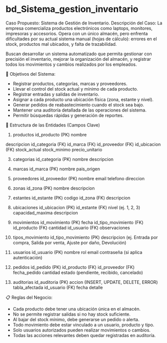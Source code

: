 # bd_Sistema_gestion_inventario

Caso Propuesto: Sistema de Gestión de Inventario.
Descripción del Caso: La empresa comercializa productos electrónicos como laptops, monitores, impresoras y accesorios. Opera con un único almacén, pero enfrenta dificultades por su actual sistema manual (hojas de cálculo): errores en el stock, productos mal ubicados, y falta de trazabilidad.

Buscan desarrollar un sistema automatizado que permita gestionar con precisión el inventario, mejorar la organización del almacén, y registrar todos los movimientos y cambios realizados por los empleados.

🎯 Objetivos del Sistema:
- Registrar productos, categorías, marcas y proveedores.
- Llevar el control del stock actual y mínimo de cada producto.
- Registrar entradas y salidas de inventario.
- Asignar a cada producto una ubicación física (zona, estante y nivel).
- Generar pedidos de reabastecimiento cuando el stock sea bajo.
- Mantener una auditoría detallada de las operaciones del sistema.
- Permitir búsquedas rápidas y generación de reportes.

🧾 Estructura de las Entidades (Campos Clave)

1. productos
id_producto (PK)
nombre

descripcion
id_categoria (FK)
id_marca (FK)
id_proveedor (FK)
id_ubicacion (FK)
stock_actual
stock_minimo
precio_unitario

3. categorias
id_categoria (PK)
nombre
descripcion

4. marcas
id_marca (PK)
nombre
pais_origen

5. proveedores
id_proveedor (PK)
nombre
email
telefono
direccion

6. zonas
id_zona (PK)
nombre
descripcion

7. estantes
id_estante (PK)
codigo
id_zona (FK)
descripcion

8. ubicaciones
id_ubicacion (PK)
id_estante (FK)
nivel (ej. 1, 2, 3)
capacidad_maxima
descripcion

9. movimientos
id_movimiento (PK)
fecha
id_tipo_movimiento (FK)
id_producto (FK)
cantidad
id_usuario (FK)
observaciones

10. tipos_movimiento
id_tipo_movimiento (PK)
descripcion (ej. Entrada por compra, Salida por venta, Ajuste por daño, Devolución)

11. usuarios
id_usuario (PK)
nombre
rol
email
contraseña (si aplica autenticación)

12. pedidos
id_pedido (PK)
id_producto (FK)
id_proveedor (FK)
fecha_pedido
cantidad
estado (pendiente, recibido, cancelado)

13. auditorias
id_auditoria (PK)
accion (INSERT, UPDATE, DELETE, ERROR)
tabla_afectada
id_usuario (FK)
fecha
detalle


📋 Reglas del Negocio:
- Cada producto debe tener una ubicación única en el almacén.
- No se permite registrar salidas si no hay stock suficiente.
- Al bajar del stock mínimo, debe generarse un pedido o alerta.
- Todo movimiento debe estar vinculado a un usuario, producto y tipo.
- Solo usuarios autorizados pueden realizar movimientos o cambios.
- Todas las acciones relevantes deben quedar registradas en auditoría.

